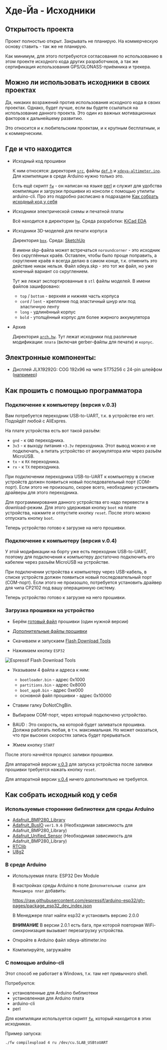 # Хде-Йа - Исходники

## Открытость проекта

Проект полностью открыт. Закрывать не планирую. На коммерческую основу ставить - так же не планирую.

Как минимум, для этого потребуются согласования по использованию в этом проекте исходного кода других разработчиков, а так же сертификация использования GPS/GLONASS-приёмника и трекера.


## Можно ли использовать исходники в своих проектах

Да, никаких возражений против использования исходного кода в своих проектах. Однако, будет лучше, если вы будете ссылаться на использование данного проекта. Это один из важных мотивационных факторов к дальнейшему развитию.

Это относится и к любительским проектам, и к крупным бесплатным, и к коммерческим.


## Где и что находится

* Исходный код прошивки

    К ним относятся: директория [`src`](https://github.com/cliffanet/xdeya-altimeter/tree/master/src), файлы [`def.h`](https://github.com/cliffanet/xdeya-altimeter/blob/master/def.h) и [`xdeya-altimeter.ino`](https://github.com/cliffanet/xdeya-altimeter/blob/master/xdeya-altimeter.ino). Для компиляции в среде Arduino нужно только это.
    
    Есть ещё скрипт [`fw`](https://github.com/cliffanet/xdeya-altimeter/blob/master/fw) - он написан на языке [perl](https://www.perl.org/) и служит для удобства компиляции и загрузки прошивки из консоли с помощью утилиты arduino-cli. Про это подробно расписано в подразделе [Как собрать исходный код у себя](#как-собрать-исходный-код-у-себя)

* Исходники электрической схемы и печатной платы

    Всё находится в директории [`hw`](https://github.com/cliffanet/xdeya-altimeter/tree/master/hw). Среда разработки: [KiCad EDA](https://www.kicad.org/)

* Исходники 3D-моделей для печати корпуса

    Директория [`box`](https://github.com/cliffanet/xdeya-altimeter/tree/master/box). Среда: [SketchUp](https://www.sketchup.com/ru)
    
    В имени skp-файла может встречаться `noroundcorner` - это исходник без скруглённых краёв. Оставлен, чтобы было проще поправить, а скругление краёв я всегда делаю в самом конце, т.к. отменить это действие никак нельзя. Файл xdeya.skp - это тот же файл, но  уже конечный вариант со скруглением.
    
    Тут же лежат экспортированные в `stl` файлы моделей. В имени файлов зашифровано:
    
    * `top` / `bottom` - верхняя и нижняя часть корпуса
    * `cord` / `lent` - крепление под эластичный шнур или под эластичную ленту
    * `long` - удлинённый корпус
    * `bold` - утолщённый корпус для более жирного аккумулятора

* Архив
    
    Директория [`arch.hw`](https://github.com/cliffanet/xdeya-altimeter/tree/master/arch.hw). Тут лежат исходники под различные модификации: `плата` (включая gerber-файлы для печати) и `корпус`.


## Электронные компоненты:

* Дисплей JLX19292G: COG 192x96 на чипе ST75256 c 24-pin шлейфом ([например](https://aliexpress.ru/item/1005002157371258.html))


## Как прошить с помощью программатора


### Подключение к компьютеру (версия v.0.3)

Вам потребуется переходник USB-to-UART, т.к. в устройстве его нет. Подойдёт любой с AliExpres.

На плате устройства есть вот такой разъём:

* `gnd` - к `GND` переходника.
* `3v3` - к выходу питания `+3.3v` переходника. Этот вывод можно и не подключать, а питать устройство от аккумулятора или через разъём MicroUSB.
* `tx` - к `RX` переходника.
* `rx` - к `TX` переходника.

При подключении переходника USB-to-UART к компьютеру в списке устройств должен появиться новый последовательный порт (COM-порт). Если этого не произошло, скорее всего, необходимо установить драйверы для этого переходника.

Для программирования данного устройства его надо перевести в download-режим. Для этого удерживая кнопку `boot` на плате устройства, нажмите и отпустите кнопку `reset`. После этого можно отпускать кнопку `boot`.

Теперь устройство готово к загрузке на него прошивки.


### Подключение к компьютеру (версия v.0.4)

У этой модификации на борту уже есть переходник USB-to-UART, поэтому для подключения к компьютеру достаточно подключить его кабелем через разъём MicroUSB на устройстве.

При подключении устройства к компьютеру через USB-кабель, в списке устройств должен появиться новый последовательный порт (COM-порт). Если этого не произошло, потребуется установить драйвер для чипа CP2102 под вашу операционную систему.

Теперь устройство готово к загрузке на него прошивки.

### Загрузка прошивки на устройство

* Берём [готовый файл](https://github.com/cliffanet/xdeya-altimeter/releases) прошивки (один нужной версии)

* [Дополнительные файлы прошивки](https://github.com/cliffanet/xdeya-altimeter/raw/master/boot.zip)

* Скачиваем и запускаем [Flash Download Tools](https://www.espressif.com/en/support/download/other-tools)

* Нажимаем кнопку `ESP32`

![](dltool.png "Espressif Flash Download Tools")

* Указываем 4 файла и адреса к ним:

    * `bootloader.bin` - адрес 0x1000
    * `partitions.bin` - адрес 0x8000
    * `boot_app0.bin` - адрес 0xe000
    * основной файл прошивки - адрес 0x10000

* Ставим галку DoNotChgBin.

* Выбираем COM-порт, через который подключено устройство.

* BAUD : Это скорость, на которой будет заливаться прошивка. Должна работать любая, в т.ч. максимальная. Но может оказаться, что при высоких скоростях запись будет прерываться.

* Жмем кнопку `START`

После этого начнётся процесс заливки прошивки.

Для аппаратной версии [v.0.3](../models/01.v.0.3.md) для запуска устройства после заливки прошивки требуется нажать кнопку `reset`.

Для аппаратной версии [v.0.4](../models/02.v.0.4.md) ничего дополнительно не требуется.


## Как собрать исходный код у себя

### Используемые сторонние библиотеки для среды Arduino

* [Adafruit_BMP280_Library](https://github.com/adafruit/Adafruit_BMP280_Library)
* [Adafruit_BusIO](https://github.com/adafruit/Adafruit_BusIO) `ver1.9.6` (Необходимая зависимость для Adafruit_BMP280_Library)
* [Adafruit_Unified_Sensor](https://github.com/adafruit/Adafruit_Sensor) (Необходимая зависимость для Adafruit_BMP280_Library)
* [RTClib](https://github.com/adafruit/RTClib)
* [U8g2](https://github.com/olikraus/u8g2)

### В среде Arduino

* Используемая плата: ESP32 Dev Module

    В настройках среды Arduino в поле `Дополнительные ссылки для Менеджера плат` добавить:
    
    https://raw.githubusercontent.com/espressif/arduino-esp32/gh-pages/package_esp32_dev_index.json
    
    В Менеджере плат найти esp32 и установить версию 2.0.0
    
    **ВНИМАНИЕ** В версии 2.0.1 есть бага, при которой повторная WiFi-синхронизация вызывает перезагрузку устройства.

* Откройте в Arduino файл xdeya-altimeter.ino
* Компилируйте, загружайте


### С помощью arduino-cli

Этот способ не работает в Windows, т.к. там нет привычного shell.

Потребуются:

* установленные для Arduino библиотеки
* установленная для Arduino плата
* arduino-cli
* perl

Для компиляции используется скрипт [`fw`](../../fw), который находится в этих исходниках.

Пример запуска:

    ./fw compileupload 4 ru /dev/cu.SLAB_USBtoUART
